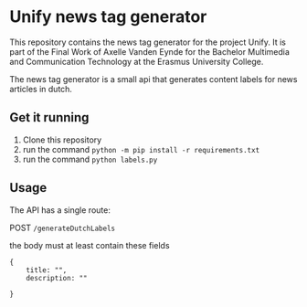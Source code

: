 # Unify news tag generator

This repository contains the news tag generator for the project Unify. It is part of the Final Work of Axelle Vanden Eynde for the Bachelor Multimedia and Communication Technology at the Erasmus University College.

The news tag generator is a small api that generates content labels for news articles in dutch. 

## Get it running

1. Clone this repository
2. run the command `python -m pip install -r requirements.txt`
3. run the command `python labels.py`

## Usage

The API has a single route: 

POST `/generateDutchLabels` 

the body must at least contain these fields
```
{
    title: "",
    description: ""

}
```
